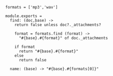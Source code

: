     formats = ['mp3','wav']

    module.exports =
      find: (doc,base) ->
        return false unless doc?._attachments?

        format = formats.find (format) ->
          "#{base}.#{format}" of doc._attachments

        if format
          return "#{base}.#{format}"
        else
          return false

      name: (base) -> "#{base}.#{formats[0]}"
